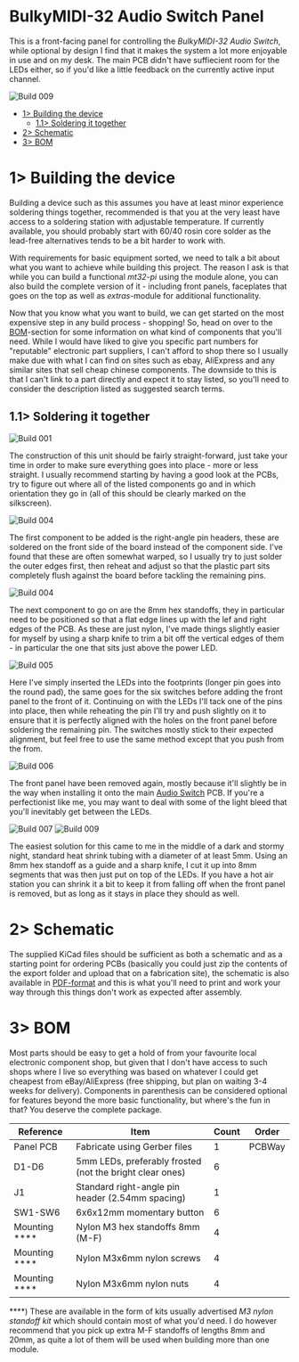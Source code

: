 # BulkyMIDI-32 Audio Switch Panel
This is a front-facing panel for controlling the *BulkyMIDI-32 Audio Switch*, while optional by design I find that it makes the system a lot more enjoyable in use and on my desk. The main PCB didn't have suffiecient room for the LEDs either, so if you'd like a little feedback on the currently active input channel. 

![Build 009](https://github.com/tebl/BulkyMIDI-32/raw/main/gallery/build_audio_switch_panel_009.jpg)

- [1> Building the device](#1-building-the-device)
  - [1.1> Soldering it together](#11-soldering-it-together)
- [2> Schematic](#2-schematic)
- [3> BOM](#3-bom)

# 1> Building the device
Building a device such as this assumes you have at least minor experience soldering things together, recommended is that you at the very least have access to a soldering station with adjustable temperature. If currently available, you should probably start with 60/40 rosin core solder as the lead-free alternatives tends to be a bit harder to work with.

With requirements for basic equipment sorted, we need to talk a bit about what you want to achieve while building this project. The reason I ask is that while you can build a functional *mt32-pi* using the module alone, you can also build the complete version of it - including front panels, faceplates that goes on the top as well as *extras*-module for additional functionality. 

Now that you know what you want to build, we can get started on the most expensive step in any build process - shopping! So, head on over to the [BOM](#3-bom)-section for some information on what kind of components that you'll need. While I would have liked to give you specific part numbers for "reputable" electronic part suppliers, I can't afford to shop there so I usually make due with what I can find on sites such as ebay, AliExpress and any similar sites that sell cheap chinese components. The downside to this is that I can't link to a part directly and expect it to stay listed, so you'll need to consider the description listed as suggested search terms.

## 1.1> Soldering it together
![Build 001](https://github.com/tebl/BulkyMIDI-32/raw/main/gallery/build_audio_switch_panel_001.jpg)

The construction of this unit should be fairly straight-forward, just take your time in order to make sure everything goes into place - more or less straight. I usually recommend starting by having a good look at the PCBs, try to figure out where all of the listed components go and in which orientation they go in (all of this should be clearly marked on the silkscreen). 

![Build 004](https://github.com/tebl/BulkyMIDI-32/raw/main/gallery/build_audio_switch_panel_003.jpg)

The first component to be added is the right-angle pin headers, these are soldered on the front side of the board instead of the component side. I've found that these are often somewhat warped, so I usually try to just solder the outer edges first, then reheat and adjust so that the plastic part sits completely flush against the board before tackling the remaining pins.

![Build 004](https://github.com/tebl/BulkyMIDI-32/raw/main/gallery/build_audio_switch_panel_004.jpg)

The next component to go on are the 8mm hex standoffs, they in particular need to be positioned so that a flat edge lines up with the lef and right edges of the PCB. As these are just nylon, I've made things slightly easier for myself by using a sharp knife to trim a bit off the vertical edges of them - in particular the one that sits just above the power LED.

![Build 005](https://github.com/tebl/BulkyMIDI-32/raw/main/gallery/build_audio_switch_panel_005.jpg)

Here I've simply inserted the LEDs into the footprints (longer pin goes into the round pad), the same goes for the six switches before adding the front panel to the front of it.  Continuing on with the LEDs I'll tack one of the pins into place, then while reheating the pin I'll try and push slightly on it to ensure that it is perfectly aligned with the holes on the front panel before soldering the remaining pin. The switches mostly stick to their expected alignment, but feel free to use the same method except that you push from the from.

![Build 006](https://github.com/tebl/BulkyMIDI-32/raw/main/gallery/build_audio_switch_panel_006.jpg)

The front panel have been removed again, mostly because it'll slightly be in the way when installing it onto the main [Audio Switch](https://github.com/tebl/BulkyMIDI-32/tree/main/BulkyMIDI-32%20Audio%20Switch) PCB. If you're a perfectionist like me, you may want to deal with some of the light bleed that you'll inevitably get between the LEDs.

![Build 007](https://github.com/tebl/BulkyMIDI-32/raw/main/gallery/build_audio_switch_panel_007.jpg)
![Build 009](https://github.com/tebl/BulkyMIDI-32/raw/main/gallery/build_audio_switch_panel_009.jpg)

The easiest solution for this came to me in the middle of a dark and stormy night, standard heat shrink tubing with a diameter of at least 5mm. Using an 8mm hex standoff as a guide and a sharp knife, I cut it up into 8mm segments that was then just put on top of the LEDs. If you have a hot air station you can shrink it a bit to keep it from falling off when the front panel is removed, but as long as it stays in place they should as well. 

# 2> Schematic
The supplied KiCad files should be sufficient as both a schematic and as a  starting point for ordering PCBs (basically you could just zip the contents of the export folder and upload that on a fabrication site), the schematic is also available in [PDF-format](https://github.com/tebl/BulkyMIDI-32/tree/main/documentation/schematic) and this is what you'll need to print and work your way through this things don't work as expected after assembly.


# 3> BOM
Most parts should be easy to get a hold of from your favourite local electronic component shop, but given that I don't have access to such shops where I live so everything was based on whatever I could get cheapest from eBay/AliExpress (free shipping, but plan on waiting 3-4 weeks for delivery). Components in parenthesis can be considered optional for features beyond the more basic functionality, but where's the fun in that? You deserve the complete package.

| Reference             | Item                                                              | Count | Order  |
| --------------------- | ----------------------------------------------------------------- | ----- | ------ |
| Panel PCB             | Fabricate using Gerber files                                      |     1 | PCBWay
| D1-D6                 | 5mm LEDs, preferably frosted (not the bright clear ones)          |     6 |
| J1                    | Standard right-angle pin header (2.54mm spacing)                  |     1 |
| SW1-SW6               | 6x6x12mm momentary button                                         |     6 |
| Mounting ****         | Nylon M3 hex standoffs 8mm (M-F)                                  |     4 |
| Mounting ****         | Nylon M3x6mm nylon screws                                         |     4 |
| Mounting ****         | Nylon M3x6mm nylon nuts                                           |     4 |

****) These are available in the form of kits usually advertised *M3 nylon standoff kit* which should contain most of what you'd need. I do however recommend that you pick up extra M-F standoffs of lengths 8mm and 20mm, as quite a lot of them will be used when building more than one module.